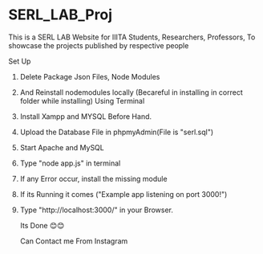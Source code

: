 # SERL_LAB_Proj
This is a SERL LAB Website for IIITA Students, Researchers, Professors, To showcase the projects published by respective people 

Set Up 

1) Delete Package Json Files, Node Modules
2) And Reinstall nodemodules locally (Becareful in installing in correct folder while installing) Using Terminal
3) Install Xampp and MYSQL Before Hand.
4) Upload the Database File in phpmyAdmin(File is "serl.sql")
5) Start Apache and MySQL
6) Type "node app.js" in terminal
7) If any Error occur, install the missing module
8) If its Running it comes ("Example app listening on port 3000!")
9) Type "http://localhost:3000/" in your Browser.

    Its Done 😊😊


   Can Contact me From Instagram
